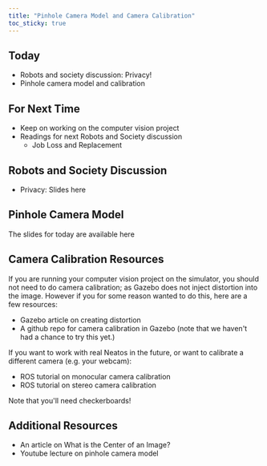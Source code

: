 ```yaml
---
title: "Pinhole Camera Model and Camera Calibration"
toc_sticky: true
---
```


## Today

* Robots and society discussion: Privacy!
* Pinhole camera model and calibration

## For Next Time

* Keep on working on the computer vision project
* Readings for next Robots and Society discussion
   * <a-no-proxy href="https://time.com/5876604/machines-jobs-coronavirus/"> Job Loss and Replacement </a-no-proxy>

## Robots and Society Discussion
* Privacy: <a-no-proxy href="https://docs.google.com/presentation/d/1CL0kqJPcm2B2fiJgnZUSY_n4KXUTVVO3sLs50RWVQAg/edit#">Slides here </a-no-proxy>

## Pinhole Camera Model 

The slides for today are available <a-no-proxy href="https://docs.google.com/presentation/d/183hd5G-3i9NTpyTNFtQoUngpGFm1sggn/edit#slide=id.p19)"> here </a-no-proxy>

## Camera Calibration Resources

If you are running your computer vision project on the simulator, you should not need to do camera calibration; as Gazebo does not inject distortion into the image. However if you for some reason wanted to do this, here are a few resources:

* <a-no-proxy href="http://gazebosim.org/tutorials?tut=camera_distortion&cat=sensors"> Gazebo article on creating distortion </a-no-proxy>
* A <a-no-proxy href="https://github.com/oKermorgant/calibration_gazebo"> github repo </a-no-proxy> for camera calibration in Gazebo (note that we haven't had a chance to try this yet.)


If you want to work with real Neatos in the future, or want to calibrate a different camera (e.g. your webcam):
* <a-no-proxy href="http://wiki.ros.org/camera_calibration/Tutorials/MonocularCalibration"> ROS tutorial on monocular camera calibration </a-no-proxy>
* <a-no-proxy href="http://wiki.ros.org/camera_calibration/Tutorials/StereoCalibration"> ROS tutorial on stereo camera calibration </a-no-proxy> 


Note that you'll need checkerboards!

## Additional Resources

* An article on <a-no-proxy href="https://www.ri.cmu.edu/pub_files/pub2/willson_reg_1993_1/willson_reg_1993_1.pdf"> What is the Center of an Image? </a-no-proxy> 
* <a-no-proxy href="https://www.youtube.com/watch?v=nOQvjG7Jbao"> Youtube lecture on pinhole camera model </a-no-proxy> 

